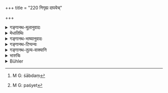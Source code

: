 +++
title = "220 निगृह्य दापयेच्"

+++

<details><summary>गङ्गानथ-मूलानुवादः</summary>

Having caught such a breaker of compact, he shall make him pay six ‘niṣkas’ of four ‘suvarṇas’ each, and also one silver ‘śatamāna.’—(220)
</details>

<details><summary>मेधातिथिः</summary>

**निगृह्य** अवष्टभ्य पीडयित्वा काललाभम् अकारयित्वा दण्ड्यः । चत्वारि सुवर्णानि येषां निष्काणां परिमाणं ते **चतुःसुवर्णा निष्काः** । यद्य् अपि "चतुःसुवर्णिको निष्कः" (म्ध् ८.१३७) इत्य् अत्रोक्तम्, तथापि शास्त्रान्तरात् "साष्टं[^६१] शतं सुवर्णानां निष्कम् आहुर् महाधियः" इत्य् एवमादिपरिमाणान्तरं पश्यन्[^६२] विशिनष्टि । संज्ञाकारणसामर्थ्याद् एव लभ्यत इति चेत्, पद्यग्रन्थत्वान् न दोषः । 


[^६२]:
     M G: paśyet


[^६१]:
     M G: śābdaṃ

- <u>अन्ये</u> तु महार्थे बहुव्रीहिं कृत्वा त्रीन् दण्डान् आहुः । चतुर्भिः सुवर्णैः सह षण्णिष्कान् दण्डनीयः । दश निष्काः प्रतिपादिता भवन्ति । 

- <u>बहुव्रीहिसिद्ध्यर्थं</u> सहार्थे कथंचिन् मत्वर्थो योजितव्यः । न हि चित्राभिर् गोभिः सहितश् चित्रगुर् देवदत्त इति भवति । एते च त्रयो दण्डा यदि च त्रिभिर् एक इति कार्यापेक्षया योजनम् । 

निर्वासनदण्डेन[^६३] विकल्पते दण्डो ऽयम् ॥ ८.२२० ॥
</details>

<details><summary>गङ्गानथ-भाष्यानुवादः</summary>

‘*Having caught him*,’ *i.e*., detected and put him under restraint—tho king should punish him, without giving him any time.

*The* ‘*niṣka of four suvarṇas each*’—is that which is made up of four
‘*suvarṇas*.’

Though under 8.317, the ‘*niṣka*’ has been defined as a measure consisting of four ‘suvarṇas,’ yet the qualification is added here in view of other definitions of the ‘*niṣka*’ found in other Smṛtis—*e.g*., one of them describes it as consisting of ‘a hundred *suvarṇas*.’

It might be argued that, in as much as the author himself has applied the name ‘*niṣka*’ to four ‘*suvarṇas*’ only, the mere mention of the name in the present text would be enough to show what is meant.

But, since the work is a metrical treatise, the presence of a superfluous epithet cannot be regarded as a defect.

Others have taken the term ‘*catuḥsuvarṇa*’ as a Bahuvrīhi compound, having the collective force, and hence explained the verse as prescribing *three fines*; the meaning being that the fine is to consist of ‘*four suvarṇas*,’ and ‘*six niṣkas*’; so that *ten niṣkas* come to be indicated.

But for the purpose of making the compound a *Bahuvrīhi*, it would be necessary to fasten the sense of *possession* on to that of
*association*. For mere *association* with ‘variegated cows’ does not
make Devadatta a ‘*Citraguḥ*’ (which is a Bahuvrīhi compound meaning
*possessing variegated cows*).

If the fines are to be taken as *three* distinct ones, then the only construction possible is to take the three as constituting a single penalty.

The penalty hero prescribed is alternative to ‘banishment’ (prescribed in the preceding verse).—(220)
</details>

<details><summary>गङ्गानथ-टिप्पन्यः</summary>

“According to ‘others’ mentioned by Medhātithi, ‘four *Suvarṇas*, *or
six Niṣkas*, *or one Śatamāna*; Kullūka and Rāghavānanda also think it
possible that three separate fines may be inflicted according to the
circumstances of the case.”—Buhler.

This verse is quoted in *Vivādaratnākara* (p. 182), which adds the
following notes:—‘*Nigṛhya*,’ having him hauled up;—‘*catuḥsuvarṇān*’
qualifying ‘*ṣaṭ niṣkān*’ means ‘six of those *Niṣkas* which consists of
4 *Suvarṇas* each the epithet ‘*catuḥsuvarṇān*’ being added for the
exclusion of the other two measures of the ‘*Niṣkas*’ that are found in
the Śāstras—*viz*. (*a*) ‘the *Niṣka* consists of 108 *Suvarṇas*,’ (*b*)
‘the *Niṣka* consists of 5 *Suvarṇas*.’—‘*Śatamāna*’ consists of 320
*Raktikās*.

It is quoted in *Mitākṣarā* (2.187), which notes that herein Manu
mentions *four* penalties—(1) Banishment (verse 219), (2) fine of four
*Suvarṇas*, (3) fine of 6 *Niṣkas* and (4) fine of one *Śatamāna*; and
any *one* of these may be inflicted in accordance with the peculiar
circumstances of each case, such as the caste, the capacity and other
things of the persons concerned.

It is quoted in *Parāśaramādhava* (Vyavahāra, p. 253), which also
regards the four as distinct penalties, to be determined according to
the caste, learning and other qualifications of the persons
concerned;—in *Kṛtyakalpataru* (107a), which says that ‘*Śatamāna*’ is
equal to 320 *Rattis*;—and in *Vīramitrodaya* (Vyavahāra, 132a).
</details>

<details><summary>गङ्गानथ-तुल्य-वाक्यानि</summary>

**(verses 8.219-221)  
**

See Comparative notes for [Verse
8.219].
</details>

<details><summary>भारुचिः</summary>

**चतुः सुवर्णादि** च दण्डं च दाप्यः, ततो निर्वास्यः । "निगृह्य दापयेद् वैनम्" इत्य् अपरो दण्डविकल्पपाठः । एवं च सति निर्वासनं दण्डो वा ॥ ८.२१९ ॥
</details>

<details><summary>Bühler</summary>

220	And having imprisoned such a breaker of an agreement, he shall compel him to pay six nishkas, (each of) four suvarnas, and one satamana of silver.
</details>
